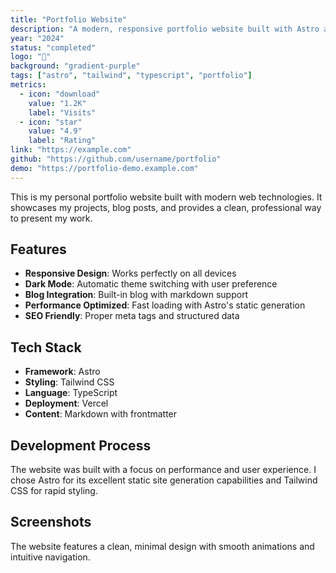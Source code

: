 ```yaml
---
title: "Portfolio Website"
description: "A modern, responsive portfolio website built with Astro and Tailwind CSS. Features dark mode, blog functionality, and optimized performance."
year: "2024"
status: "completed"
logo: "🎨"
background: "gradient-purple"
tags: ["astro", "tailwind", "typescript", "portfolio"]
metrics:
  - icon: "download"
    value: "1.2K"
    label: "Visits"
  - icon: "star"
    value: "4.9"
    label: "Rating"
link: "https://example.com"
github: "https://github.com/username/portfolio"
demo: "https://portfolio-demo.example.com"
---
```


This is my personal portfolio website built with modern web technologies. It showcases my projects, blog posts, and provides a clean, professional way to present my work.

## Features

- **Responsive Design**: Works perfectly on all devices
- **Dark Mode**: Automatic theme switching with user preference
- **Blog Integration**: Built-in blog with markdown support
- **Performance Optimized**: Fast loading with Astro's static generation
- **SEO Friendly**: Proper meta tags and structured data

## Tech Stack

- **Framework**: Astro
- **Styling**: Tailwind CSS
- **Language**: TypeScript
- **Deployment**: Vercel
- **Content**: Markdown with frontmatter

## Development Process

The website was built with a focus on performance and user experience. I chose Astro for its excellent static site generation capabilities and Tailwind CSS for rapid styling.

## Screenshots

The website features a clean, minimal design with smooth animations and intuitive navigation. 
